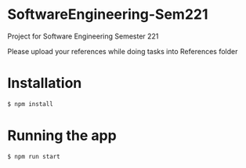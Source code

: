 # SoftwareEngineering-Sem221
Project for Software Engineering Semester 221

Please upload your references while doing tasks into References folder

# Installation

```bash
$ npm install
```

# Running the app

```bash
$ npm run start